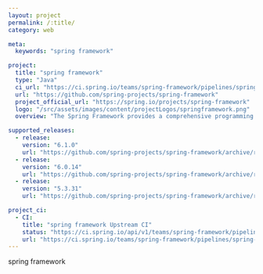 ```yaml
---
layout: project
permalink: /:title/
category: web

meta:
  keywords: "spring framework"

project:
  title: "spring framework"
  type: "Java"
  ci_url: "https://ci.spring.io/teams/spring-framework/pipelines/spring-framework-6.0.x?groups=Build%22"
  url: "https://github.com/spring-projects/spring-framework"
  project_official_url: "https://spring.io/projects/spring-framework"
  logo: "/src/assets/images/content/projectLogos/springframework.png"
  overview: "The Spring Framework provides a comprehensive programming and configuration model for modern Java-based enterprise applications - on any kind of deployment platform."

supported_releases:
  - release:
    version: "6.1.0"
    url: "https://github.com/spring-projects/spring-framework/archive/refs/tags/v6.1.0.tar.gz"
  - release:
    version: "6.0.14"
    url: "https://github.com/spring-projects/spring-framework/archive/refs/tags/v6.0.14.tar.gz"
  - release:
    version: "5.3.31"
    url: "https://github.com/spring-projects/spring-framework/archive/refs/tags/v5.3.31.tar.gz"

project_ci:
  - CI:
    title: "spring framework Upstream CI"
    status: "https://ci.spring.io/api/v1/teams/spring-framework/pipelines/spring-framework-6.0.x/jobs/build/badge"
    url: "https://ci.spring.io/teams/spring-framework/pipelines/spring-framework-6.0.x?groups=Build%22"
---
```


<p>spring framework</p>
